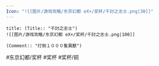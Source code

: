 ```yaml
---
Icon: "![[图片/游戏攻略/东京幻都 eX+/奖杯/千討之志士.png|30]]"
---
```

```ad-common-bronze-trophy
title: (Title:: "千討之志士")
![[图片/游戏攻略/东京幻都 eX+/奖杯/千討之志士.png|100]]

(Comment:: "打倒１０００隻異獸")
```

#东京幻都/奖杯 #奖杯 #奖杯/铜
